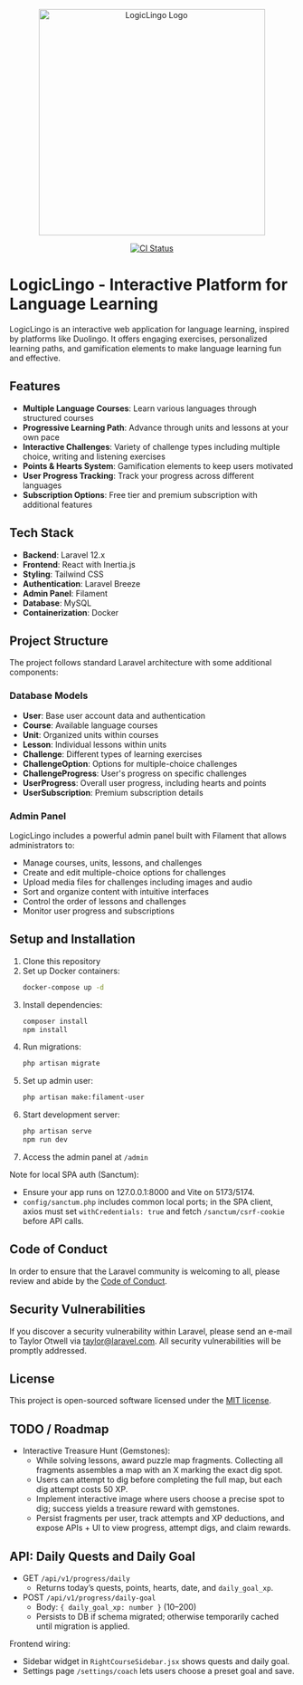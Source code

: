 <p align="center">
<img src="https://example.com/logiclingo-logo.png" width="400" alt="LogicLingo Logo">
</p>

<p align="center">
   <a href="https://github.com/VladimirDuplii/Logi-Lingo/actions/workflows/ci.yml">
      <img src="https://github.com/VladimirDuplii/Logi-Lingo/actions/workflows/ci.yml/badge.svg?branch=main" alt="CI Status" />
   </a>
</p>

# LogicLingo - Interactive Platform for Language Learning

LogicLingo is an interactive web application for language learning, inspired by platforms like Duolingo. It offers engaging exercises, personalized learning paths, and gamification elements to make language learning fun and effective.

## Features

-   **Multiple Language Courses**: Learn various languages through structured courses
-   **Progressive Learning Path**: Advance through units and lessons at your own pace
-   **Interactive Challenges**: Variety of challenge types including multiple choice, writing and listening exercises
-   **Points & Hearts System**: Gamification elements to keep users motivated
-   **User Progress Tracking**: Track your progress across different languages
-   **Subscription Options**: Free tier and premium subscription with additional features

## Tech Stack

-   **Backend**: Laravel 12.x
-   **Frontend**: React with Inertia.js
-   **Styling**: Tailwind CSS
-   **Authentication**: Laravel Breeze
-   **Admin Panel**: Filament
-   **Database**: MySQL
-   **Containerization**: Docker

## Project Structure

The project follows standard Laravel architecture with some additional components:

### Database Models

-   **User**: Base user account data and authentication
-   **Course**: Available language courses
-   **Unit**: Organized units within courses
-   **Lesson**: Individual lessons within units
-   **Challenge**: Different types of learning exercises
-   **ChallengeOption**: Options for multiple-choice challenges
-   **ChallengeProgress**: User's progress on specific challenges
-   **UserProgress**: Overall user progress, including hearts and points
-   **UserSubscription**: Premium subscription details

### Admin Panel

LogicLingo includes a powerful admin panel built with Filament that allows administrators to:

-   Manage courses, units, lessons, and challenges
-   Create and edit multiple-choice options for challenges
-   Upload media files for challenges including images and audio
-   Sort and organize content with intuitive interfaces
-   Control the order of lessons and challenges
-   Monitor user progress and subscriptions

## Setup and Installation

1. Clone this repository
2. Set up Docker containers:
    ```bash
    docker-compose up -d
    ```
3. Install dependencies:
    ```bash
    composer install
    npm install
    ```
4. Run migrations:
    ```bash
    php artisan migrate
    ```
5. Set up admin user:
    ```bash
    php artisan make:filament-user
    ```
6. Start development server:
    ```bash
    php artisan serve
    npm run dev
    ```
7. Access the admin panel at `/admin`

Note for local SPA auth (Sanctum):

-   Ensure your app runs on 127.0.0.1:8000 and Vite on 5173/5174.
-   `config/sanctum.php` includes common local ports; in the SPA client, axios must set `withCredentials: true` and fetch `/sanctum/csrf-cookie` before API calls.

## Code of Conduct

In order to ensure that the Laravel community is welcoming to all, please review and abide by the [Code of Conduct](https://laravel.com/docs/contributions#code-of-conduct).

## Security Vulnerabilities

If you discover a security vulnerability within Laravel, please send an e-mail to Taylor Otwell via [taylor@laravel.com](mailto:taylor@laravel.com). All security vulnerabilities will be promptly addressed.

## License

This project is open-sourced software licensed under the [MIT license](https://opensource.org/licenses/MIT).

## TODO / Roadmap

-   Interactive Treasure Hunt (Gemstones):
    -   While solving lessons, award puzzle map fragments. Collecting all fragments assembles a map with an X marking the exact dig spot.
    -   Users can attempt to dig before completing the full map, but each dig attempt costs 50 XP.
    -   Implement interactive image where users choose a precise spot to dig; success yields a treasure reward with gemstones.
    -   Persist fragments per user, track attempts and XP deductions, and expose APIs + UI to view progress, attempt digs, and claim rewards.

## API: Daily Quests and Daily Goal

-   GET `/api/v1/progress/daily`
    -   Returns today’s quests, points, hearts, date, and `daily_goal_xp`.
-   POST `/api/v1/progress/daily-goal`
    -   Body: `{ daily_goal_xp: number }` (10–200)
    -   Persists to DB if schema migrated; otherwise temporarily cached until migration is applied.

Frontend wiring:

-   Sidebar widget in `RightCourseSidebar.jsx` shows quests and daily goal.
-   Settings page `/settings/coach` lets users choose a preset goal and save.

